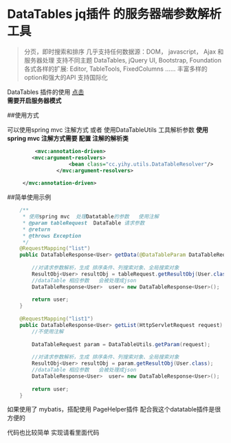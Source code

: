 # DataTables  jq插件  的服务器端参数解析工具



> 分页，即时搜索和排序
> 几乎支持任何数据源：DOM， javascript， Ajax 和 服务器处理
> 支持不同主题 DataTables, jQuery UI, Bootstrap, Foundation
> 各式各样的扩展: Editor, TableTools, FixedColumns ……
> 丰富多样的option和强大的API
> 支持国际化

DataTables 插件的使用  [点击](http://datatables.club/)  
 **需要开启服务器模式** 

##使用方式  

可以使用spring mvc  注解方式 或者 使用DataTableUtils 工具解析参数
 **使用spring mvc 注解方式需要 配置 注解的解析类** 


```xml
         <mvc:annotation-driven>
		<mvc:argument-resolvers>  
                    <bean class="cc.yihy.utils.DataTableResolver"/>  
                </mvc:argument-resolvers>  
		
	 </mvc:annotation-driven>
```


##简单使用示例

``` java
	/**
	 * 使用spring mvc  处理Datatable的参数   使用注解
	 * @param tableRequest  DataTable 请求参数
	 * @return
	 * @throws Exception
	 */
	@RequestMapping("list")
	public DataTableResponse<User> getData(@DataTableParam DataTableRequest tableRequest) throws Exception{
		
		//对请求参数解析，生成 排序条件、列搜索对象、全局搜索对象
		ResultObj<User> resultObj = tableRequest.getResultObj(User.class);
		//dataTable 相应参数   会被处理成json
		DataTableResponse<User>  user= new DataTableResponse<User>();
		
		return user;
	}
	
	@RequestMapping("list1")
	public DataTableResponse<User> getList(HttpServletRequest request) throws Exception{
		//不使用注解
		
		DataTableRequest param = DataTableUtils.getParam(request);
		
		//对请求参数解析，生成 排序条件、列搜索对象、全局搜索对象
		ResultObj<User> resultObj = param.getResultObj(User.class);
		//dataTable 相应参数   会被处理成json
		DataTableResponse<User>  user= new DataTableResponse<User>();
		
		return user;
	}
```

如果使用了  mybatis，搭配使用 PageHelper插件 配合我这个datatable插件是很方便的


代码也比较简单 实现请看里面代码